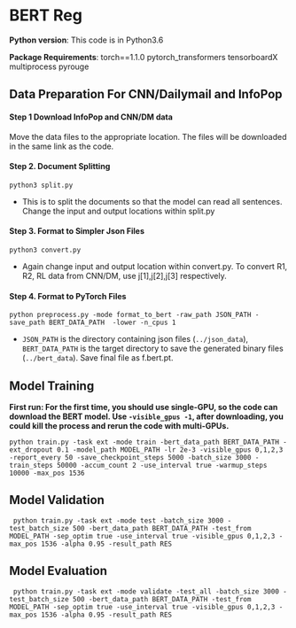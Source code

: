 # BERT Reg

**Python version**: This code is in Python3.6

**Package Requirements**: torch==1.1.0 pytorch_transformers tensorboardX multiprocess pyrouge

## Data Preparation For CNN/Dailymail and InfoPop

#### Step 1 Download InfoPop and CNN/DM data
Move the data files to the appropriate location. The files will be downloaded in the same link as the code. 

####  Step 2. Document Splitting

```
python3 split.py
```

* This is to split the documents so that the model can read all sentences. Change the input and output locations within split.py


####  Step 3. Format to Simpler Json Files
 
```
python3 convert.py
```
* Again change input and output location within convert.py. To convert R1, R2, RL data from CNN/DM, use j[1],j[2],j[3] respectively.

####  Step 4. Format to PyTorch Files
```
python preprocess.py -mode format_to_bert -raw_path JSON_PATH -save_path BERT_DATA_PATH  -lower -n_cpus 1 
```

* `JSON_PATH` is the directory containing json files (`../json_data`), `BERT_DATA_PATH` is the target directory to save the generated binary files (`../bert_data`). Save final file as f.bert.pt.

## Model Training

**First run: For the first time, you should use single-GPU, so the code can download the BERT model. Use ``-visible_gpus -1``, after downloading, you could kill the process and rerun the code with multi-GPUs.**

```
python train.py -task ext -mode train -bert_data_path BERT_DATA_PATH -ext_dropout 0.1 -model_path MODEL_PATH -lr 2e-3 -visible_gpus 0,1,2,3 -report_every 50 -save_checkpoint_steps 5000 -batch_size 3000 -train_steps 50000 -accum_count 2 -use_interval true -warmup_steps 10000 -max_pos 1536
```

## Model Validation
```
 python train.py -task ext -mode test -batch_size 3000 -test_batch_size 500 -bert_data_path BERT_DATA_PATH -test_from MODEL_PATH -sep_optim true -use_interval true -visible_gpus 0,1,2,3 -max_pos 1536 -alpha 0.95 -result_path RES 
```

## Model Evaluation
```
 python train.py -task ext -mode validate -test_all -batch_size 3000 -test_batch_size 500 -bert_data_path BERT_DATA_PATH -test_from MODEL_PATH -sep_optim true -use_interval true -visible_gpus 0,1,2,3 -max_pos 1536 -alpha 0.95 -result_path RES 
```
